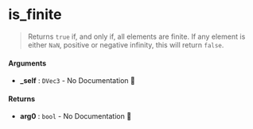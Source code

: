 # is\_finite

>  Returns `true` if, and only if, all elements are finite.  If any element is either
>  `NaN`, positive or negative infinity, this will return `false`.

#### Arguments

- **\_self** : `DVec3` \- No Documentation 🚧

#### Returns

- **arg0** : `bool` \- No Documentation 🚧
